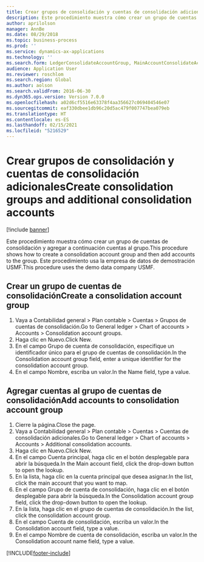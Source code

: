```yaml
---
title: Crear grupos de consolidación y cuentas de consolidación adicionales
description: Este procedimiento muestra cómo crear un grupo de cuentas de consolidación y agregar a continuación cuentas al grupo.
author: aprilolson
manager: AnnBe
ms.date: 08/29/2018
ms.topic: business-process
ms.prod: ''
ms.service: dynamics-ax-applications
ms.technology: ''
ms.search.form: LedgerConsolidateAccountGroup, MainAccountConsolidateAccount
audience: Application User
ms.reviewer: roschlom
ms.search.region: Global
ms.author: aolson
ms.search.validFrom: 2016-06-30
ms.dyn365.ops.version: Version 7.0.0
ms.openlocfilehash: a02d6cf5516e63378f4aa356627c069404546e07
ms.sourcegitcommit: eaf330dbee1db96c20d5ac479f007747bea079eb
ms.translationtype: HT
ms.contentlocale: es-ES
ms.lasthandoff: 02/15/2021
ms.locfileid: "5216529"
---
```

# <a name="create-consolidation-groups-and-additional-consolidation-accounts"></a><span data-ttu-id="c1bf0-103">Crear grupos de consolidación y cuentas de consolidación adicionales</span><span class="sxs-lookup"><span data-stu-id="c1bf0-103">Create consolidation groups and additional consolidation accounts</span></span>

[!include [banner](../../includes/banner.md)]

<span data-ttu-id="c1bf0-104">Este procedimiento muestra cómo crear un grupo de cuentas de consolidación y agregar a continuación cuentas al grupo.</span><span class="sxs-lookup"><span data-stu-id="c1bf0-104">This procedure shows how to create a consolidation account group and then add accounts to the group.</span></span> <span data-ttu-id="c1bf0-105">Este procedimiento usa la empresa de datos de demostración USMF.</span><span class="sxs-lookup"><span data-stu-id="c1bf0-105">This procedure uses the demo data company USMF.</span></span>


## <a name="create-a-consolidation-account-group"></a><span data-ttu-id="c1bf0-106">Crear un grupo de cuentas de consolidación</span><span class="sxs-lookup"><span data-stu-id="c1bf0-106">Create a consolidation account group</span></span>
1. <span data-ttu-id="c1bf0-107">Vaya a Contabilidad general > Plan contable > Cuentas > Grupos de cuentas de consolidación.</span><span class="sxs-lookup"><span data-stu-id="c1bf0-107">Go to General ledger > Chart of accounts > Accounts > Consolidation account groups.</span></span>
2. <span data-ttu-id="c1bf0-108">Haga clic en Nuevo.</span><span class="sxs-lookup"><span data-stu-id="c1bf0-108">Click New.</span></span>
3. <span data-ttu-id="c1bf0-109">En el campo Grupo de cuenta de consolidación, especifique un identificador único para el grupo de cuentas de consolidación.</span><span class="sxs-lookup"><span data-stu-id="c1bf0-109">In the Consolidation account group field, enter a unique identifier for the consolidation account group.</span></span>
4. <span data-ttu-id="c1bf0-110">En el campo Nombre, escriba un valor.</span><span class="sxs-lookup"><span data-stu-id="c1bf0-110">In the Name field, type a value.</span></span>

## <a name="add-accounts-to-consolidation-account-group"></a><span data-ttu-id="c1bf0-111">Agregar cuentas al grupo de cuentas de consolidación</span><span class="sxs-lookup"><span data-stu-id="c1bf0-111">Add accounts to consolidation account group</span></span>
1. <span data-ttu-id="c1bf0-112">Cierre la página.</span><span class="sxs-lookup"><span data-stu-id="c1bf0-112">Close the page.</span></span>
2. <span data-ttu-id="c1bf0-113">Vaya a Contabilidad general > Plan contable > Cuentas > Cuentas de consolidación adicionales.</span><span class="sxs-lookup"><span data-stu-id="c1bf0-113">Go to General ledger > Chart of accounts > Accounts > Additional consolidation accounts.</span></span>
3. <span data-ttu-id="c1bf0-114">Haga clic en Nuevo.</span><span class="sxs-lookup"><span data-stu-id="c1bf0-114">Click New.</span></span>
4. <span data-ttu-id="c1bf0-115">En el campo Cuenta principal, haga clic en el botón desplegable para abrir la búsqueda.</span><span class="sxs-lookup"><span data-stu-id="c1bf0-115">In the Main account field, click the drop-down button to open the lookup.</span></span>
5. <span data-ttu-id="c1bf0-116">En la lista, haga clic en la cuenta principal que desea asignar.</span><span class="sxs-lookup"><span data-stu-id="c1bf0-116">In the list, click the main account that you want to map.</span></span>
6. <span data-ttu-id="c1bf0-117">En el campo Grupo de cuenta de consolidación, haga clic en el botón desplegable para abrir la búsqueda.</span><span class="sxs-lookup"><span data-stu-id="c1bf0-117">In the Consolidation account group field, click the drop-down button to open the lookup.</span></span>
7. <span data-ttu-id="c1bf0-118">En la lista, haga clic en el grupo de cuentas de consolidación.</span><span class="sxs-lookup"><span data-stu-id="c1bf0-118">In the list, click the consolidation account group.</span></span>
8. <span data-ttu-id="c1bf0-119">En el campo Cuenta de consolidación, escriba un valor.</span><span class="sxs-lookup"><span data-stu-id="c1bf0-119">In the Consolidation account field, type a value.</span></span>
9. <span data-ttu-id="c1bf0-120">En el campo Nombre de cuenta de consolidación, escriba un valor.</span><span class="sxs-lookup"><span data-stu-id="c1bf0-120">In the Consolidation account name field, type a value.</span></span>



[!INCLUDE[footer-include](../../../includes/footer-banner.md)]